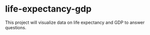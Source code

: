 # life-expectancy-gdp

This project will visualize data on life expectancy and GDP to answer questions.

